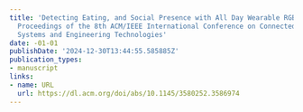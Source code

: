 ```yaml
---
title: 'Detecting Eating, and Social Presence with All Day Wearable RGB-T textbar
  Proceedings of the 8th ACM/IEEE International Conference on Connected Health: Applications,
  Systems and Engineering Technologies'
date: -01-01
publishDate: '2024-12-30T13:44:55.585885Z'
publication_types:
- manuscript
links:
- name: URL
  url: https://dl.acm.org/doi/abs/10.1145/3580252.3586974
---
```

